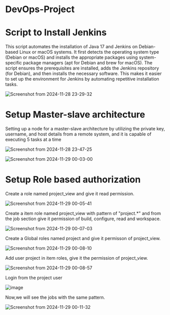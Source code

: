 
# DevOps-Project

# Script to Install Jenkins

This script automates the installation of Java 17 and Jenkins on Debian-based Linux or macOS systems. It first detects the operating system type (Debian or macOS) and installs the appropriate packages using system-specific package managers (apt for Debian and brew for macOS). The script ensures the prerequisites are installed, adds the Jenkins repository (for Debian), and then installs the necessary software. This makes it easier to set up the environment for Jenkins by automating repetitive installation tasks.

![Screenshot from 2024-11-28 23-29-32](https://github.com/user-attachments/assets/8549204b-75ba-470b-907f-1a3757decb88)


# Setup Master-slave architecture

Setting up a node for a master-slave architecture by utilizing the private key, username, and host details from a remote system, and it is capable of executing 5 tasks at a time

![Screenshot from 2024-11-28 23-47-25](https://github.com/user-attachments/assets/c4ba3448-db8a-49ff-a37d-9cec5181ac2b)

![Screenshot from 2024-11-29 00-03-00](https://github.com/user-attachments/assets/b50dfb7d-149e-49df-afee-a721a06b9d3b)

# Setup Role based authorization

Create a role named project_view and give it read permission.

![Screenshot from 2024-11-29 00-05-41](https://github.com/user-attachments/assets/d6f35d8d-e2a5-49bc-a4f1-d0b6b3edd53b)

Create a item role named project_view with pattern of "project.*" and from the job section give it permission of build, configure, read and workspace.

![Screenshot from 2024-11-29 00-07-03](https://github.com/user-attachments/assets/7d7c24d9-4933-44a0-acb7-c211edb0b8b4)

Create a Global roles named project and give it permisson of project_view.

![Screenshot from 2024-11-29 00-08-10](https://github.com/user-attachments/assets/437c8854-16ae-4ed7-9cb6-925c4174746a)

Add user project in item roles, give it the permission of project_view.

![Screenshot from 2024-11-29 00-08-57](https://github.com/user-attachments/assets/0ce972ea-9cdf-476d-857c-36208a5758af)

Login from the project user

![image](https://github.com/user-attachments/assets/eb7f5faa-e112-4c55-a236-45ca81b055f8)

Now,we will see the jobs with the same pattern.

![Screenshot from 2024-11-29 00-11-32](https://github.com/user-attachments/assets/9066342b-f791-48c1-ad78-7245e1e92806)





